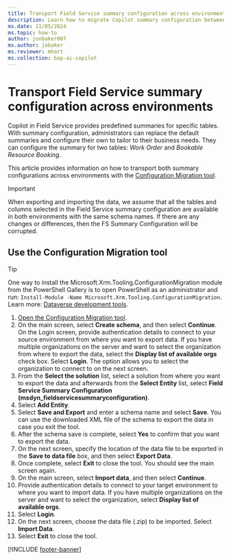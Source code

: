 ```yaml
---
title: Transport Field Service summary configuration across environments
description: Learn how to migrate Copilot summary configuration between environments.
ms.date: 11/05/2024
ms.topic: how-to
author: jonbaker007
ms.author: jobaker
ms.reviewer: mhart
ms.collection: bap-ai-copilot
---
```


# Transport Field Service summary configuration across environments

Copilot in Field Service provides predefined summaries for specific tables. With summary configuration, administrators can replace the default summaries and configure their own to tailor to their business needs. They can configure the summary for two tables: *Work Order* and *Bookable Resource Booking*.

This article provides information on how to transport both summary configurations across environments with the [Configuration Migration tool](/power-platform/alm/configure-and-deploy-tools).

> [!IMPORTANT]
>
> When exporting and importing the data, we assume that all the tables and columns selected in the Field Service summary configuration are available in both environments with the same schema names. If there are any changes or differences, then the FS Summary Configuration will be corrupted.

## Use the Configuration Migration tool

> [!TIP]
> One way to install the Microsoft.Xrm.Tooling.ConfigurationMigration module from the PowerShell Gallery is to open PowerShell as an administrator and run: `Install-Module -Name Microsoft.Xrm.Tooling.ConfigurationMigration`. Learn more: [Dataverse development tools](/power-apps/developer/data-platform/download-tools-nuget).

1. [Open the Configuration Migration tool](/power-platform/admin/create-schema-export-configuration-data).
1. On the main screen, select **Create schema**, and then select **Continue**. On the Login screen, provide authentication details to connect to your source environment from where you want to export data. If you have multiple organizations on the server and want to select the organization from where to export the data, select the **Display list of available orgs** check box. Select **Login**. The option allows you to select the organization to connect to on the next screen.
1. From the **Select the solution** list, select a solution from where you want to export the data and afterwards from the **Select Entity** list, select **Field Service Summary Configuration (msdyn_fieldservicesummaryconfiguration)**.
1. Select **Add Entity**.
1. Select **Save and Export** and enter a schema name and select **Save**. You can use the downloaded XML file of the schema to export the data in case you exit the tool.
1. After the schema save is complete, select **Yes** to confirm that you want to export the data.
1. On the next screen, specify the location of the data file to be exported in the **Save to data file** box, and then select **Export Data**.
1. Once complete, select **Exit** to close the tool. You should see the main screen again.
1. On the main screen, select **Import data**, and then select **Continue**.
1. Provide authentication details to connect to your target environment to where you want to import data. If you have multiple organizations on the server and want to select the organization, select  **Display list of available orgs**.
1. Select **Login**.
1. On the next screen, choose the data file (.zip) to be imported. Select **Import Data**.
1. Select **Exit** to close the tool.

[!INCLUDE [footer-banner](../includes/footer-banner.md)]

